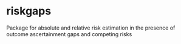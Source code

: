 # riskgaps
Package for absolute and relative risk estimation in the presence of outcome ascertainment gaps and competing risks
